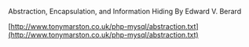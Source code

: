 Abstraction, Encapsulation, and Information Hiding By Edward V. Berard

[http://www.tonymarston.co.uk/php-mysql/abstraction.txt](http://www.tonymarston.co.uk/php-mysql/abstraction.txt)

